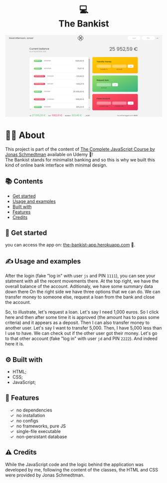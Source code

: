 <h1 align="center">
  💻<br> The Bankist
</h1>


<p align="center">
  <img src="./img/1 screen.jpg" alt="Size Limit CLI" width="738">
</p>

# 👨‍💻 About

This project is part of the content of <a href="https://www.udemy.com/course/the-complete-javascript-course/" target="_blank">The Complete JavaScript Course by Jonas Schmedtman</a> available on Udemy 🔔! 
<br> The Bankist stands for minimalist banking and so this is why we built this kind of online bank interface with minimal design.

## 📚 Contents

- [Get started](#-get-started)
- [Usage and examples](#-usage-and-examples)
- [Built with](#-built-with)
- [Features](#-features)
- [Credits](#-credits)

## 🚀 Get started

you can access the app on: [the-bankist-app.herokuapp.com](https://the-bankist-app.herokuapp.com/) 🚙. <br>


## ✍️ Usage and examples

After the login (fake "log in" with user `js` and PIN `1111`), you can see your statment with all the recent movements there. At the top right, we have the overall balance of the account. Aditionaly, we have some summary data down there
On the right side we have three options that we can do. We can transfer money to someone else, request a loan from the bank and close the account.


So, to illustrate, let's request a loan. Let's say I need 1,000 euros. So I click here and then after some time it is approved (the amount has to pass some criteria) and it appears as a deposit.
Then I can also transfer money to another user. Let's say I want to transfer 5,000. Then, I have 5,000 less than I use to have.
We can check out if the other user got their money.
Let's go to that other account (fake "log in" with user `jd` and PIN `2222`). And indeed here it is.



## ⚙️ Built with

- HTML;
- CSS;
- JavaScript;

## 🌟 Features

&nbsp;&nbsp;&nbsp;&nbsp;&check;&nbsp;&nbsp;no dependencies<br>
&nbsp;&nbsp;&nbsp;&nbsp;&check;&nbsp;&nbsp;no installation<br>
&nbsp;&nbsp;&nbsp;&nbsp;&check;&nbsp;&nbsp;no configs<br>
&nbsp;&nbsp;&nbsp;&nbsp;&check;&nbsp;&nbsp;no frameworks, pure JS<br>
&nbsp;&nbsp;&nbsp;&nbsp;&check;&nbsp;&nbsp;single-file executable<br>
&nbsp;&nbsp;&nbsp;&nbsp;&check;&nbsp;&nbsp;non-persistant database<br>

## ⚠️ Credits

While the JavaScript code and the logic behind the application was developed by me, following the content of the classes, the HTML and CSS were provided by Jonas Schmedtman.

